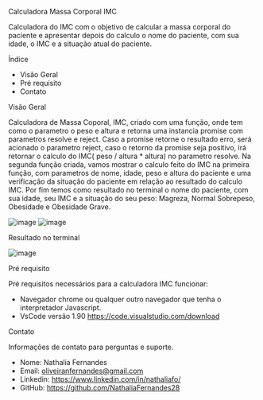 Calculadora Massa Corporal IMC 

Calculadora do IMC com o objetivo de calcular a massa corporal do paciente e apresentar depois do calculo o nome do paciente, com sua idade, o IMC
e a situação atual do paciente. 

Índice 
* Visão Geral
* Pré requisito
* Contato

Visão Geral 

Calculadora de Massa Coporal, IMC, criado com uma função, onde tem como o parametro o peso e altura e retorna uma instancia promise com parametros resolve e reject.
Caso a promise retorne o resultado erro, será acionado o parametro reject, caso o retorno da promise seja positivo, irá retornar o calculo do IMC( peso / altura * altura) no parametro resolve.
Na segunda função criada, vamos mostrar o calculo feito do IMC na primeira função, com parametros de nome, idade, peso e altura do paciente e uma verificação da situação do 
paciente em relação ao resultado do calculo IMC. Por fim temos como resultado no terminal o nome do paciente, com sua idade, seu IMC e a situação do seu peso: Magreza, Normal
Sobrepeso, Obesidade e Obesidade Grave.

![image](https://github.com/NathaliaFernandes28/CalculadoraMassaCorporal-IMC/assets/88513545/2312fb54-f607-4c15-a1c3-39576fe97d7c)
![image](https://github.com/NathaliaFernandes28/CalculadoraMassaCorporal-IMC/assets/88513545/7b0bb50c-c3fc-40a7-b166-60c97382ff7a)

Resultado no terminal 

![image](https://github.com/NathaliaFernandes28/CalculadoraMassaCorporal-IMC/assets/88513545/a6a63e06-d4d8-423f-b5cc-ea55cd44d8a4)






Pré requisito 

Pré requisitos necessários para a calculadora IMC funcionar:
* Navegador chrome ou qualquer outro navegador que tenha o interpretador Javascript.
* VsCode versão 1.90 <link>https://code.visualstudio.com/download</link>

Contato 

Informações de contato para perguntas e suporte.
* Nome: Nathalia Fernandes
* Email: oliveiranfernandes@gmail.com
* Linkedin: <link>https://www.linkedin.com/in/nathaliafo/</link>
* GitHub: <link>https://github.com/NathaliaFernandes28</link>
